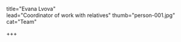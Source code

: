 title="Evana Lvova"    
lead="Coordinator of work with relatives"
thumb="person-001.jpg"   
cat="Team"

+++

